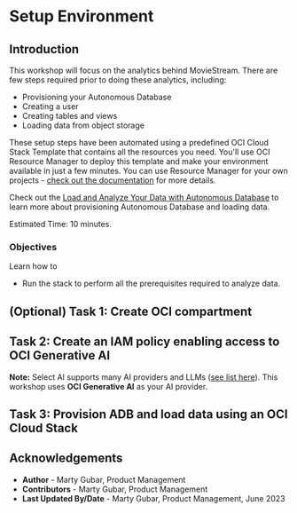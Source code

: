 # Setup Environment
## Introduction

This workshop will focus on the analytics behind MovieStream. There are few steps required prior to doing these analytics, including:
* Provisioning your Autonomous Database
* Creating a user
* Creating tables and views
* Loading data from object storage

These setup steps have been automated using a predefined OCI Cloud Stack Template that contains all the resources you need. You'll use OCI Resource Manager to deploy this template and make your environment available in just a few minutes. You can use Resource Manager for your own projects - [check out the documentation](https://docs.oracle.com/en-us/iaas/Content/ResourceManager/Concepts/resourcemanager.htm) for more details.

Check out the [Load and Analyze Your Data with Autonomous Database](https://livelabs.oracle.com/pls/apex/r/dbpm/livelabs/view-workshop?wid=582) to learn more about provisioning Autonomous Database and loading data.

Estimated Time: 10 minutes.

### Objectives

Learn how to
* Run the stack to perform all the prerequisites required to analyze data. 

## (Optional) Task 1: Create OCI compartment
[](include:iam-compartment-create-body.md)

## Task 2: Create an IAM policy enabling access to OCI Generative AI

**Note:** Select AI supports many AI providers and LLMs ([see list here](https://docs.oracle.com/en/cloud/paas/autonomous-database/serverless/adbsb/select-ai-about.html#GUID-FDAEF22A-5DDF-4BAE-A465-C1D568C75812)). This workshop uses **OCI Generative AI** as your AI provider.

[](include:create-genai-policy.md)

## Task 3: Provision ADB and load data using an OCI Cloud Stack
[](include:stack-provision-adb.md)


## Acknowledgements
  * **Author** - Marty Gubar, Product Management
  * **Contributors** -  Marty Gubar, Product Management
* **Last Updated By/Date** - Marty Gubar, Product Management, June 2023